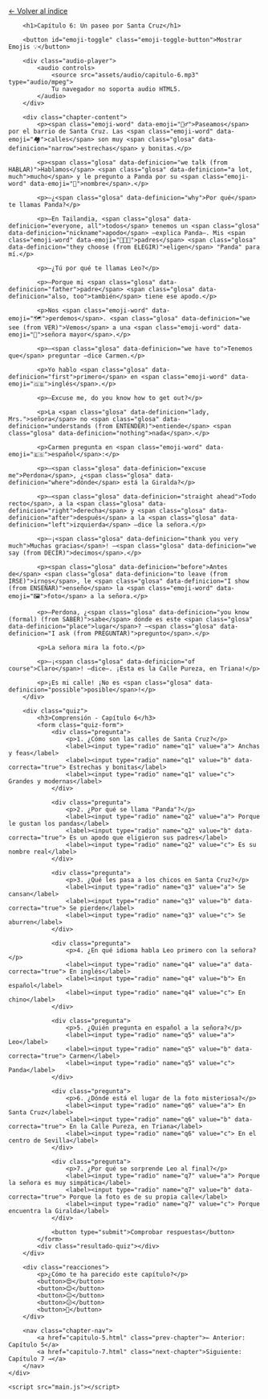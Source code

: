 <html lang="es">
<head>
    <meta charset="UTF-8">
    <meta name="viewport" content="width=device-width, initial-scale=1.0">
    <title>Capítulo 6: Un paseo por Santa Cruz</title>
    <link rel="stylesheet" href="style.css">
</head>
<body>
    <div class="container">
        <a href="index.html" class="back-link">← Volver al índice</a>
        
        <h1>Capítulo 6: Un paseo por Santa Cruz</h1>
        
        <button id="emoji-toggle" class="emoji-toggle-button">Mostrar Emojis 💡</button>
        
        <div class="audio-player">
            <audio controls>
                <source src="assets/audio/capitulo-6.mp3" type="audio/mpeg">
                Tu navegador no soporta audio HTML5.
            </audio>
        </div>
        
        <div class="chapter-content">
            <p><span class="emoji-word" data-emoji="🚶‍♂️">Paseamos</span> por el barrio de Santa Cruz. Las <span class="emoji-word" data-emoji="🏘️">calles</span> son muy <span class="glosa" data-definicion="narrow">estrechas</span> y bonitas.</p>

            <p><span class="glosa" data-definicion="we talk (from HABLAR)">Hablamos</span> <span class="glosa" data-definicion="a lot, much">mucho</span> y le pregunto a Panda por su <span class="emoji-word" data-emoji="📛">nombre</span>.</p>

            <p>—¿<span class="glosa" data-definicion="why">Por qué</span> te llamas Panda?</p>

            <p>—En Tailandia, <span class="glosa" data-definicion="everyone, all">todos</span> tenemos un <span class="glosa" data-definicion="nickname">apodo</span> —explica Panda—. Mis <span class="emoji-word" data-emoji="👨‍👩‍👦">padres</span> <span class="glosa" data-definicion="they choose (from ELEGIR)">eligen</span> "Panda" para mí.</p>

            <p>—¿Tú por qué te llamas Leo?</p>

            <p>—Porque mi <span class="glosa" data-definicion="father">padre</span> <span class="glosa" data-definicion="also, too">también</span> tiene ese apodo.</p>

            <p>Nos <span class="emoji-word" data-emoji="🗺️">perdemos</span>. <span class="glosa" data-definicion="we see (from VER)">Vemos</span> a una <span class="emoji-word" data-emoji="👵">señora mayor</span>.</p>

            <p>—<span class="glosa" data-definicion="we have to">Tenemos que</span> preguntar —dice Carmen.</p>

            <p>Yo hablo <span class="glosa" data-definicion="first">primero</span> en <span class="emoji-word" data-emoji="🇬🇧">inglés</span>.</p>

            <p>—Excuse me, do you know how to get out?</p>

            <p>La <span class="glosa" data-definicion="lady, Mrs.">señora</span> no <span class="glosa" data-definicion="understands (from ENTENDER)">entiende</span> <span class="glosa" data-definicion="nothing">nada</span>.</p>

            <p>Carmen pregunta en <span class="emoji-word" data-emoji="🇪🇸">español</span>:</p>

            <p>—<span class="glosa" data-definicion="excuse me">Perdona</span>, ¿<span class="glosa" data-definicion="where">dónde</span> está la Giralda?</p>

            <p>—<span class="glosa" data-definicion="straight ahead">Todo recto</span>, a la <span class="glosa" data-definicion="right">derecha</span> y <span class="glosa" data-definicion="after">después</span> a la <span class="glosa" data-definicion="left">izquierda</span> —dice la señora.</p>

            <p>—¡<span class="glosa" data-definicion="thank you very much">Muchas gracias</span>! —<span class="glosa" data-definicion="we say (from DECIR)">decimos</span>.</p>

            <p><span class="glosa" data-definicion="before">Antes de</span> <span class="glosa" data-definicion="to leave (from IRSE)">irnos</span>, le <span class="glosa" data-definicion="I show (from ENSEÑAR)">enseño</span> la <span class="emoji-word" data-emoji="🖼️">foto</span> a la señora.</p>

            <p>—Perdona, ¿<span class="glosa" data-definicion="you know (formal) (from SABER)">sabe</span> dónde es este <span class="glosa" data-definicion="place">lugar</span>? —<span class="glosa" data-definicion="I ask (from PREGUNTAR)">pregunto</span>.</p>

            <p>La señora mira la foto.</p>

            <p>—¡<span class="glosa" data-definicion="of course">Claro</span>! —dice—. ¡Esta es la Calle Pureza, en Triana!</p>

            <p>¡Es mi calle! ¡No es <span class="glosa" data-definicion="possible">posible</span>!</p>
        </div>

        <div class="quiz">
            <h3>Comprensión - Capítulo 6</h3>
            <form class="quiz-form">
                <div class="pregunta">
                    <p>1. ¿Cómo son las calles de Santa Cruz?</p>
                    <label><input type="radio" name="q1" value="a"> Anchas y feas</label>
                    <label><input type="radio" name="q1" value="b" data-correcta="true"> Estrechas y bonitas</label>
                    <label><input type="radio" name="q1" value="c"> Grandes y modernas</label>
                </div>

                <div class="pregunta">
                    <p>2. ¿Por qué se llama "Panda"?</p>
                    <label><input type="radio" name="q2" value="a"> Porque le gustan los pandas</label>
                    <label><input type="radio" name="q2" value="b" data-correcta="true"> Es un apodo que eligieron sus padres</label>
                    <label><input type="radio" name="q2" value="c"> Es su nombre real</label>
                </div>

                <div class="pregunta">
                    <p>3. ¿Qué les pasa a los chicos en Santa Cruz?</p>
                    <label><input type="radio" name="q3" value="a"> Se cansan</label>
                    <label><input type="radio" name="q3" value="b" data-correcta="true"> Se pierden</label>
                    <label><input type="radio" name="q3" value="c"> Se aburren</label>
                </div>

                <div class="pregunta">
                    <p>4. ¿En qué idioma habla Leo primero con la señora?</p>
                    <label><input type="radio" name="q4" value="a" data-correcta="true"> En inglés</label>
                    <label><input type="radio" name="q4" value="b"> En español</label>
                    <label><input type="radio" name="q4" value="c"> En chino</label>
                </div>

                <div class="pregunta">
                    <p>5. ¿Quién pregunta en español a la señora?</p>
                    <label><input type="radio" name="q5" value="a"> Leo</label>
                    <label><input type="radio" name="q5" value="b" data-correcta="true"> Carmen</label>
                    <label><input type="radio" name="q5" value="c"> Panda</label>
                </div>

                <div class="pregunta">
                    <p>6. ¿Dónde está el lugar de la foto misteriosa?</p>
                    <label><input type="radio" name="q6" value="a"> En Santa Cruz</label>
                    <label><input type="radio" name="q6" value="b" data-correcta="true"> En la Calle Pureza, en Triana</label>
                    <label><input type="radio" name="q6" value="c"> En el centro de Sevilla</label>
                </div>

                <div class="pregunta">
                    <p>7. ¿Por qué se sorprende Leo al final?</p>
                    <label><input type="radio" name="q7" value="a"> Porque la señora es muy simpática</label>
                    <label><input type="radio" name="q7" value="b" data-correcta="true"> Porque la foto es de su propia calle</label>
                    <label><input type="radio" name="q7" value="c"> Porque encuentra la Giralda</label>
                </div>

                <button type="submit">Comprobar respuestas</button>
            </form>
            <div class="resultado-quiz"></div>
        </div>

        <div class="reacciones">
            <p>¿Cómo te ha parecido este capítulo?</p>
            <button>😍</button>
            <button>😊</button>
            <button>😐</button>
            <button>😕</button>
            <button>🤔</button>
        </div>

        <nav class="chapter-nav">
            <a href="capitulo-5.html" class="prev-chapter">← Anterior: Capítulo 5</a>
            <a href="capitulo-7.html" class="next-chapter">Siguiente: Capítulo 7 →</a>
        </nav>
    </div>

    <script src="main.js"></script>
</body>
</html>
